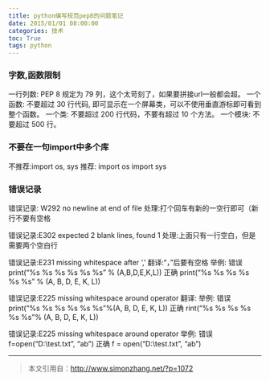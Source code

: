 ```yaml
---
title: python编写规范pep8的问题笔记
date: 2015/01/01 08:00:00
categories: 技术
toc: True
tags: python
---
```

### 字数,函数限制
一行列数: PEP 8 规定为 79 列，这个太苛刻了，如果要拼接url一般都会超。
一个函数: 不要超过 30 行代码, 即可显示在一个屏幕类，可以不使用垂直游标即可看到整个函数。
一个类: 不要超过 200 行代码，不要有超过 10 个方法。
一个模块: 不要超过 500 行。

### 不要在一句import中多个库
不推荐:import os, sys
推荐:
import os
import sys

### 错误记录
错误记录: W292 no newline at end of file
处理:打个回车有新的一空行即可（新行不要有空格

错误记录:E302 expected 2 blank lines, found 1
处理:上面只有一行空白，但是需要两个空白行

错误记录:E231 missing whitespace after ‘,’
翻译:“，”后要有空格
举例:
错误 print(“%s %s %s %s %s %s” % (A,B,D,E,K,L))
正确 print(“%s %s %s %s %s %s” % (A, B, D, E, K, L))

错误记录:E225 missing whitespace around operator
翻译:
举例:
错误 print(“%s %s %s %s %s %s”%(A, B, D, E, K, L))
正确 rint(“%s %s %s %s %s %s”% (A, B, D, E, K, L))

错误记录:E225 missing whitespace around operator
举例:
错误 f=open(“D:\\test.txt”, “ab”)
正确 f = open(“D:\\test.txt”, “ab”)


***
> 本文引用自：http://www.simonzhang.net/?p=1072